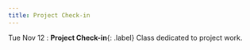 ```yaml
---
title: Project Check-in 
---
```


Tue Nov 12
: **Project Check-in**{: .label} Class dedicated to project work. 

